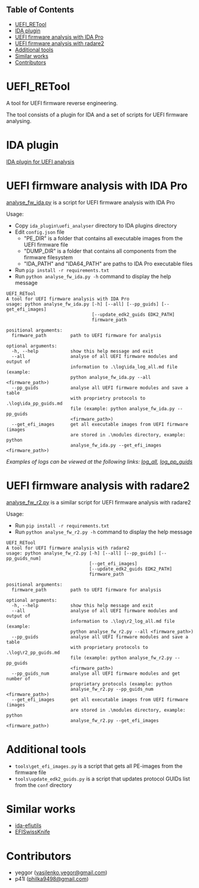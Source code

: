 ## Table of Contents

- [UEFI_RETool](#uefiretool)
- [IDA plugin](#ida-plugin)
- [UEFI firmware analysis with IDA Pro](#uefi-firmware-analysis-with-ida-pro)
- [UEFI firmware analysis with radare2](#uefi-firmware-analysis-with-radare2)
- [Additional tools](#additional-tools)
- [Similar works](#similar-works)
- [Contributors](#contributors)

# UEFI_RETool

A tool for UEFI firmware reverse engineering.

The tool consists of a plugin for IDA and a set of scripts for UEFI firmware analysing.

# IDA plugin

[IDA plugin for UEFI analysis](https://github.com/yeggor/UEFI_RETool/tree/master/ida_plugin)

# UEFI firmware analysis with IDA Pro

[analyse_fw_ida.py](https://github.com/yeggor/UEFI_RETool/blob/master/analyse_fw_ida.py) is a script for UEFI firmware analysis with IDA Pro

Usage:

 * Copy `ida_plugin\uefi_analyser` directory to IDA plugins directory
 * Edit `config.json` file
    - "PE_DIR" is a folder that contains all executable images from the UEFI firmware file
    - "DUMP_DIR" is a folder that contains all components from the firmware filesystem
    - "IDA_PATH" and "IDA64_PATH" are paths to IDA Pro executable files
 * Run `pip install -r requirements.txt`
 * Run `python analyse_fw_ida.py -h` command to display the help message

```
UEFI_RETool
A tool for UEFI firmware analysis with IDA Pro
usage: python analyse_fw_ida.py [-h] [--all] [--pp_guids] [--get_efi_images]
                                [--update_edk2_guids EDK2_PATH]
                                firmware_path

positional arguments:
  firmware_path         path to UEFI firmware for analysis

optional arguments:
  -h, --help            show this help message and exit
  --all                 analyse of all UEFI firmware modules and output of
                        information to .\log\ida_log_all.md file (example:
                        python analyse_fw_ida.py --all <firmware_path>)
  --pp_guids            analyse all UEFI firmware modules and save a table
                        with proprietry protocols to .\log\ida_pp_guids.md
                        file (example: python analyse_fw_ida.py --pp_guids
                        <firmware_path>)
  --get_efi_images      get all executable images from UEFI firmware (images
                        are stored in .\modules directory, example: python
                        analyse_fw_ida.py --get_efi_images <firmware_path>)
```

*Examples of logs can be viewed at the following links: [log_all](https://github.com/yeggor/UEFI_RETool/blob/master/log/examples/ida_log_all_tpt480s.md), [log_pp_guids](https://github.com/yeggor/UEFI_RETool/blob/master/log/examples/ida_log_pp_guids_tpt480s.md)*

# UEFI firmware analysis with radare2

[analyse_fw_r2.py](https://github.com/yeggor/UEFI_RETool/blob/master/analyse_fw_r2.py) is a similar script for UEFI firmware analysis with radare2

Usage:
 * Run `pip install -r requirements.txt`
 * Run `python analyse_fw_r2.py -h` command to display the help message

```
UEFI_RETool
A tool for UEFI firmware analysis with radare2
usage: python analyse_fw_r2.py [-h] [--all] [--pp_guids] [--pp_guids_num]
                               [--get_efi_images]
                               [--update_edk2_guids EDK2_PATH]
                               firmware_path

positional arguments:
  firmware_path         path to UEFI firmware for analysis

optional arguments:
  -h, --help            show this help message and exit
  --all                 analyse of all UEFI firmware modules and output of
                        information to .\log\r2_log_all.md file (example:
                        python analyse_fw_r2.py --all <firmware_path>)
  --pp_guids            analyse all UEFI firmware modules and save a table
                        with proprietary protocols to .\log\r2_pp_guids.md
                        file (example: python analyse_fw_r2.py --pp_guids
                        <firmware_path>)
  --pp_guids_num        analyse all UEFI firmware modules and get number of
                        proprietary protocols (example: python
                        analyse_fw_r2.py --pp_guids_num <firmware_path>)
  --get_efi_images      get all executable images from UEFI firmware (images
                        are stored in .\modules directory, example: python
                        analyse_fw_r2.py --get_efi_images <firmware_path>)
```

# Additional tools

 * `tools\get_efi_images.py` is a script that gets all PE-images from the firmware file
 * `tools\update_edk2_guids.py` is a script that updates protocol GUIDs list from the `conf` directory

# Similar works

 * [ida-efiutils](https://github.com/snare/ida-efiutils)
 * [EFISwissKnife](https://github.com/gdbinit/EFISwissKnife)

# Contributors

 * yeggor (vasilenko.yegor@gmail.com)
 * p41l (philka9498@gmail.com)
